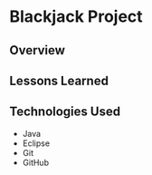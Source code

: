 # Blackjack Project

## Overview

## Lessons Learned

## Technologies Used
- Java
- Eclipse
- Git
- GitHub
